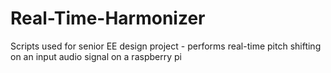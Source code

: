 # Real-Time-Harmonizer
Scripts used for senior EE design project - performs real-time pitch shifting on an input audio signal on a raspberry pi
